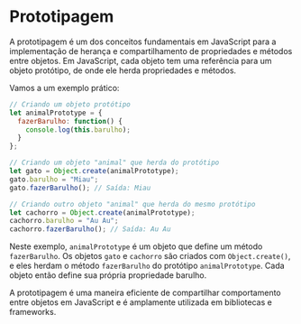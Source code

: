 # Prototipagem

A prototipagem é um dos conceitos fundamentais em JavaScript para a implementação de herança e compartilhamento de propriedades e métodos entre objetos. Em JavaScript, cada objeto tem uma referência para um objeto protótipo, de onde ele herda propriedades e métodos.

Vamos a um exemplo prático:

```js
// Criando um objeto protótipo
let animalPrototype = {
  fazerBarulho: function() {
    console.log(this.barulho);
  }
};

// Criando um objeto "animal" que herda do protótipo
let gato = Object.create(animalPrototype);
gato.barulho = "Miau";
gato.fazerBarulho(); // Saída: Miau

// Criando outro objeto "animal" que herda do mesmo protótipo
let cachorro = Object.create(animalPrototype);
cachorro.barulho = "Au Au";
cachorro.fazerBarulho(); // Saída: Au Au
```

Neste exemplo, `animalPrototype` é um objeto que define um método `fazerBarulho`. Os objetos `gato` e `cachorro` são criados com `Object.create()`, e eles herdam o método `fazerBarulho` do protótipo `animalPrototype`. Cada objeto então define sua própria propriedade barulho.

A prototipagem é uma maneira eficiente de compartilhar comportamento entre objetos em JavaScript e é amplamente utilizada em bibliotecas e frameworks. 